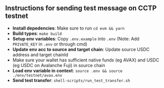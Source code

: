 ## Instructions for sending test message on CCTP testnet

- **Install depedencies**: Make sure to run `cd evm && yarn`
- **Build types**: `make build`
- **Setup env variables**: Copy `.env.example` into `.env` (Note: Add `PRIVATE_KEY` in `.env` or through cmd)
- **Update env acc to source and target chain**: Update source USDC address and target chainId
- Make sure your wallet has sufficient native funds (eg AVAX) and USDC (eg USDC on Avalanche Fuji) in source chain
- **Load env variable in context**: `source .env && source ./env/testnet/avax.env`
- **Send test transfer**: `shell-scripts/run_test_transfer.sh`
